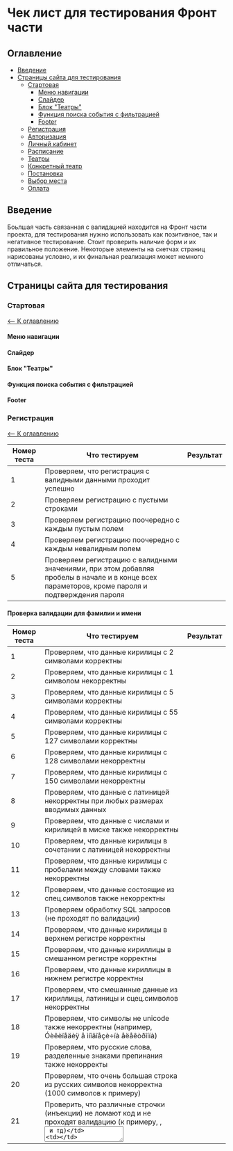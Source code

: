 # Чек лист для тестирования Фронт части
## Оглавление <a name="Table_of_contents">
* [Введение](#Introduction)
* [Страницы сайта для тестирования](#Pages)  
    * [Стартовая](#Main)  
        * [Меню навигации](#Navigation)
        * [Слайдер](#Slider)
        * [Блок "Театры"](#Block_Theaters)
        * [Функция поиска события с фильтрацией](#Event_search_with_filtering)
        * [Footer](#Footer)
    * [Регистрация](#Registration)
    * [Авторизация](#Introduction)
    * [Личный кабинет](#Personal_area)
    * [Расписание](#Timetable)
    * [Театры](#Theaters)
    * [Конкретный театр](#Concrete_theater)
    * [Постановка](#Staging)
    * [Выбор места](#Seat_selection)
    * [Оплата](#Payment)
    
## Введение <a name="Introduction">
Боьлшая часть связанная с валидацией находится на Фронт части проекта, для тестирования нужно использовать как позитивное, так и
негативное тестирование. Стоит проверить наличие форм и их правильное положение. Некоторые элементы на скетчах страниц нарисованы 
условно, и их финальная реализация может немного отличаться. 


## Страницы сайта для тестирования <a name="Pages">

### Стартовая<a name="Main">
[<-- К оглавлению](#Table_of_contents)
#### Меню навигации <a name="Navigation">  
#### Слайдер <a name="Slider">  
#### Блок "Театры" <a name="Block_Theaters">  
#### Функция поиска события с фильтрацией <a name="Event_search_with_filtering">  
#### Footer <a name="Footer">


### Регистрация <a name="Registration">  
[<-- К оглавлению](#Table_of_contents)

| Номер теста | Что тестируем                                                | Результат |
| ----------- | ------------------------------------------------------------ | --------- |
| 1           | Проверяем, что регистрация с валидными данными проходит успешно |           |
| 2           | Проверяем регистрацию с пустыми строками                     |           |
| 3           | Проверяем регистрацию поочередно с каждым пустым полем       |           |
| 4           | Проверяем регистрацию поочередно с каждым невалидным полем   |           |
| 5           | Проверяем регистрацию с валидными значениями, при этом добавляя пробелы в начале и в конце всех параметоров, кроме пароля и подтверждения пароля |  

#### Проверка валидации для фамилии и имени

| Номер теста | Что тестируем                                                | Результат |
| ----------- | ------------------------------------------------------------ | --------- |
| 1           | Проверяем, что данные кирилицы с 2 символами корректны       |           |
| 2           | Проверяем, что данные кирилицы с 1 символом некорректны      |           |
| 3           | Проверяем, что данные кирилицы с 5 символами корректны       |           |
| 4           | Проверяем, что данные кирилицы с 55 символами корректны      |           |
| 5           | Проверяем, что данные кирилицы с 127 символами корректны     |           |
| 6           | Проверяем, что данные кирилицы с 128 символами некорректны   |           |
| 7           | Проверяем, что данные кирилицы с 150 символами некорректны   |           |
| 8           | Проверяем, что данные с латиницей некорректны при любых размерах вводимых данных |           |
| 9           | Проверяем, что данные с числами и кирилицей в миске также некорректны |           |
| 10          | Проверяем, что данные кирилицы в сочетании с латиницей некорректны |           |
| 11          | Проверяем, что данные кирилицы с пробелами между словами также некорректны |           |
| 12          | Проверяем, что данные состоящие из спец.символов также некорректны |           |
| 13          | Проверяем обработку SQL запросов (не проходят по валидации)  |           |
| 14          | Проверяем, что данные кирилицы в верхнем регистре корректны  |           |
| 15          | Проверяем, что данные кириллицы  в смешанном регистре корректны |           |
| 16          | Проверяем, что данные кириллицы в нижнем регистре корректны  |           |
| 17          | Проверяем, что смешанные данные из кириллицы, латиницы и сцец.символов некорректны |           |
| 18          | Проверяем, что символы не unicode также некорректны (например, Óèêèïåäèÿ å ìíîãîåçè÷íà åëåêòðîííà) |           |
| 19          | Проверяем, что русские слова, разделенные знаками препинания также некорректы |           |
| 20          | Проверяем, что очень большая строка из русских символов некорректна (1000 символов к примеру) |           |
| 21          | Проверить, что различные строчки (инъекции) не ломают код и не проходят валидацию (к примеру, <script>alert("xss!")</script> , <textarea /> и тд) |           |

#### Проверка валидации для пароля

| Номер теста | Что тестируем                                                | Результат |
| ----------- | ------------------------------------------------------------ | --------- |
| 1           | Проверяем, что данные латиницы с одной заглавной буквой и одной строчной буквой, цифрами и символами "!@#$%^&*", состоящий из 8 символов, корректный |           |
| 2           | Проверяем, что данные латиницы с одной заглавной буквой и одной строчной буквой, цифрами и символами "!@#$%^&*", состоящий из 9 символов, корректный |           |
| 3           | Проверяем, что данные латиницы с одной заглавной буквой и одной строчной буквой, цифрами и символами "!@#$%^&*", состоящий из 7 символов, некорректный |           |
| 4           | Проверяем, что данные латиницы с одной заглавной буквой и одной строчной буквой, цифрами и символами "!@#$%^&*", состоящий из 3 символов,  некорректный |           |
| 5           | Проверяем, что данные латиницы с одной заглавной буквой и одной строчной буквой, цифрами и символами "!@#$%^&*", состоящий из 55 символов, корректный |           |
| 6           | Проверяем, что данные латиницы с одной заглавной буквой и одной строчной буквой, цифрами и символами "!@#$%^&*", состоящий из 127 символов, корректный |           |
| 7           | Проверяем, что данные латиницы с одной заглавной буквой и одной строчной буквой, цифрами и символами "!@#$%^&*", состоящий из 128 символов, некорректный |           |
| 8           | Проверяем, что сочетание только букв, или только цифр, или только спец.символов - некорректное |           |
| 9           | Проверяем, что сочетание букв в только в нижнем регистре и цифр некорректно |           |
| 10          | Проверяем, что сочетание букв в только в верхнем регистре и цифр некорректно |           |
| 11          | Проверяем, что сочетание букв в верхнем и нижнем регистре, цифр корректно при вазмере от 8 до 127 символов (без спец.символов) |           |
| 12          | Проверяем, что сочетание только букв в разных регистрах некорректно |           |
| 13          | Проверяем, что очень большая строка (1000 разных символов) некорректна |           |
| 14          | Проверяем, что символы не unicode также некорректны (например, Óèêèïåäèÿ å ìíîãîåçè÷íà åëåêòðîííà) |           |
| 15          | Проверяем, что валидный пароль, разделенный знаками препинания или пробела невалидный |           |
| 16          | Проверить, что различные строчки (инъекции) не ломают код и не проходят валидацию (к примеру, <script>alert("xss!")</script> , <textarea /> и тд) |           |



### Авторизация <a name="Authorization">
[<-- К оглавлению](#Table_of_contents)
| Номер теста | Что тестируем                                                | Статус |
| ----------- | ------------------------------------------------------------ | ------ |
| aut1        | Наличие меню навигации                                       |        |
| aut2        | Наличие интерактивного поля для ввода Email                  |        |
| aut3        | Наличие интерактивного поля для ввода пароля                 |        |
| aut4        | Наличие кнопки "Войти"                                       |        |
| aut5        | Наличие ссылки для регистрации аккаунта                      |        |
| aut6        | Принимает Email  с 6 символами в логине                      |        |
| aut7        | Принимает Email  с 10 символами в логине                     |        |
| aut8        | Принимает Email  с 30 символами в логине                     |        |
| aut9        | Не принимает Email  с 5 символами в логине                   |        |
| aut10       | Не принимает Email  с 0 символами в логине                   |        |
| aut11       | Не принимает Email  с 31 символом в логине                   |        |
| aut12       | Принимает Email с одним знаком "@"                           |        |
| aut13       | Не принимает Email без знака "@"                             |        |
| aut14       | Не принимает Email с 2 или более знаками "@"                 |        |
| aut15       | Принимает Email  с 9 символами в доменном имени              |        |
| aut16       | Принимает Email  с 64 символами в доменном имени             |        |
| aut17       | Принимает Email  с 3 символами в доменном имени              |        |
| aut18       | Не принимает Email  с 2 символами в доменном имени           |        |
| aut19       | Не принимает Email  с 65 символами в доменном имени          |        |
| aut20       | Принимает Email  с точкой идущими подряд                     |        |
| aut21       | Не принимает Email  с двумя точками идущими подряд           |        |
| aut22       | Принимает Email содержащий символы A-z, арабские цифры (0-9), "@", "." |        |
| aut23       | Не принимает Email если есть символы кроме  A-z, арабских цифр (0-9), "@", "." |        |
| aut24       | Не принимает Email  если в нём пробелы                       |        |
| aut25       | Принимает Email если после символа "@" следует хотя бы одна точка |        |
| aut26       | Не принимает Email если после символа "@" нет точки          |        |
| aut27       | Принимает  Email если после последней точки встречается 3 символа A-z |        |
| aut28       | Принимает  Email если после последней точки встречается 1 символа A-z |        |
| aut29       | Принимает  Email если после последней точки встречается 62 символа A-z |        |
| aut30       | Не принимает  Email если после последней точки встречается 63 символа A-z |        |
| aut31       | Не принимает  Email если после последней точки не  встречается  символов |        |
| aut32       | Принимает  Email если Между последней точкой и символом "@" есть 1 символ |        |
| aut33       | Принимает  Email если Между последней точкой и символом "@" есть 2 символа |        |
| aut34       | Принимает  Email если Между последней точкой и символом "@" есть 2 символа |        |
| aut35       | Не принимает  Email если Между последней точкой и символом "@" есть 62 символа |        |
| aut36       | Не проходят по полю Email XSS атаки по типу: "<script>alert("cookie: "+document.cookie)</script>" |        |
| aut37       | Не проходят по полю Email SQL-инъекции по типу: ' " or ""=" '              |        |

### Личный кабинет <a name="Personal_area">
[<-- К оглавлению](#Table_of_contents)
### Расписание <a name="Timetable">
[<-- К оглавлению](#Table_of_contents)
### Театры <a name="Theaters">
[<-- К оглавлению](#Table_of_contents)
### Конкретный театр <a name="Concrete_theater">
[<-- К оглавлению](#Table_of_contents)
### Постановка <a name="Staging">
[<-- К оглавлению](#Table_of_contents)
### Выбор места <a name="Seat_selection">
[<-- К оглавлению](#Table_of_contents)
### Оплата <a name="Payment">
[<-- К оглавлению](#Table_of_contents)


